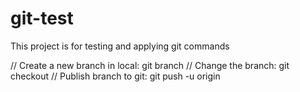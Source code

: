 # git-test

This project is for testing and applying git commands

// Create a new branch in local: git branch <branchName>
// Change the branch: git checkout <branchName>
// Publish branch to git: git push -u origin <branchName>